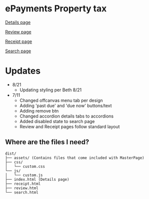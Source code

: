 # ePayments Property tax

[Details page](http://kc-property-tax.surge.sh/)

[Review page](http://kc-property-tax.surge.sh/review)

[Receipt page](http://kc-property-tax.surge.sh/receipt)

[Search page](http://kc-property-tax.surge.sh/search)

# Updates 
* 8/21
  * Updating styling per Beth 8/21
* 7/11
  * Changed offcanvas menu tab per design
  * Adding 'past due' and 'due now' buttons/text
  * Adding remove btn
  * Changed accordion details tabs to accordions
  * Added disabled state to search page
  * Review and Receipt pages follow standard layout

## Where are the files I need?
```
dist/
├── assets/ (Contains files that come included with MasterPage)
├── css/
│   └── custom.css
└── js/
│   └── custom.js
├── index.html (Details page)
├── receipt.html
├── review.html
└── search.html
```
